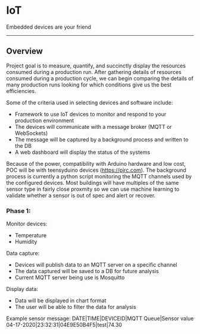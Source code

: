 # IoT
Embedded devices are your friend

---

## Overview
Project goal is to measure, quantify, and succinctly display the resources consumed during
a production run. 
After gathering details of resources consumed during a production cycle, we can begin comparing
the details of many production runs looking for which conditions give us the best
efficiencies. 

Some of the criteria used in selecting devices and software include: 
   - Framework to use IoT devices to monitor and respond to your production environment
   - The devices will communicate with a message broker (MQTT or WebSockets)
   - The message will be captured by a background process and written to the DB
   - A web dashboard will display the status of the systems

Because of the power, compatibility with Arduino hardware and low cost, POC will be with teensyduino devices (https://pjrc.com). 
The background process is currently a python script monitoring the MQTT channels used by the configured devices. 
Most buildings will have multiples of the same sensor type in fairly close proxmity so we can use machine learning to validate whether a sensor is out of spec and alert or recover.  

### Phase 1:
Monitor devices:
- Temperature
- Humidity

Data capture:
- Devices will publish data to an MQTT server on a specific channel
- The data captured will be saved to a DB for future analysis
- Current MQTT server being use is Mosquitto

Display data:
- Data will be displayed in chart format
- The user will be able to filter the data for analysis

Example sensor message: 
DATE|TIME|DEVICEID|MQTT Queue|Sensor value  
04-17-2020|23:32:31|04E9E50B4F5|test|74.30

